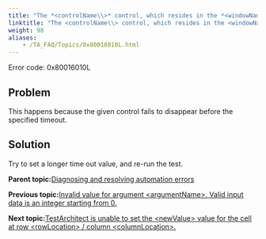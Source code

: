 ```yaml
--- 
title: "The *<controlName\\>* control, which resides in the *<windowName\\>*, continued to exist after the timeout of *<value\\>* seconds. Please adjust the timeout value."
linktitle: "The <controlName\\> control, which resides in the <windowName\\>, continued to exist after the timeout of <value\\> seconds. Please adjust the timeout value."
weight: 98
aliases: 
    - /TA_FAQ/Topics/0x80016010L.html
---
```


Error code: 0x80016010L

## Problem

This happens because the given control fails to disappear before the specified timeout.

## Solution

Try to set a longer time out value, and re-run the test.

**Parent topic:**[Diagnosing and resolving automation errors](/TA_FAQ/Topics/faq.automation_error.html)

**Previous topic:**[Invalid value for argument <argumentName\>. Valid input data is an integer starting from 0.](/TA_FAQ/Topics/0x8001600FL.html)

**Next topic:**[TestArchitect is unable to set the <newValue\> value for the cell at row <rowLocation\> / column <columnLocation\>.](/TA_FAQ/Topics/0x80016011L.html)


